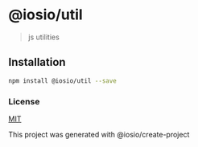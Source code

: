 
    
# @iosio/util

> js utilities

## Installation 
```sh
npm install @iosio/util --save
```
### License

[MIT]

[MIT]: https://choosealicense.com/licenses/mit/

This project was generated with @iosio/create-project
